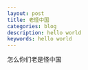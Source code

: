 ```yaml
---
layout: post
title: 老怪中国
categories: blog
description: hello world
keywords: hello world
---
```


怎么你们老是怪中国
